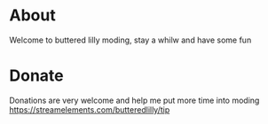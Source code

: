 # About
Welcome to buttered lilly moding, stay a whilw and have some fun

# Donate
Donations are very welcome and help me put more time into moding https://streamelements.com/butteredlilly/tip
